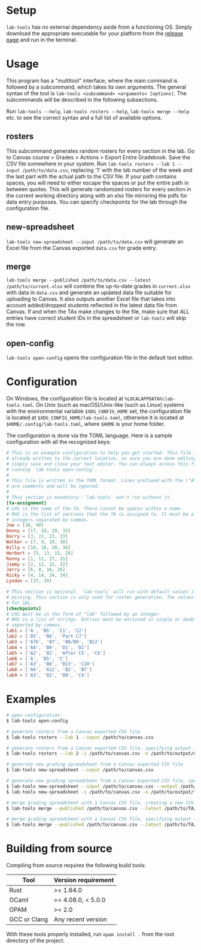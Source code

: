 # Setup

`lab-tools` has no external dependency aside from a functioning OS. Simply
download the appropriate executable for your platform from the [release
page](https://github.com/macthecadillac/lab-tools/releases) and run in the
terminal.

# Usage

This program has a "multitool" interface, where the main command is followed by a
subcommand, which takes its own arguments. The general syntax of the tool is
`lab-tools <subcommand> <arguments> [options]`. The subcommands will be described
in the following subsections.

Run `lab-tools --help`, `lab-tools rosters --help`, `lab-tools merge --help` etc.
to see the correct syntax and a full list of available options.

## rosters
    
This subcommand generates random rosters for every section in the lab. Go to
Canvas course > Grades > Actions > Export Entire Gradebook. Save the CSV file
somewhere in your system. Run `lab-tools rosters --lab 1 --input
/path/to/data.csv`, replacing '1' with the lab number of the week and the last
part with the actual path to the CSV file. If your path contains spaces, you
will need to either escape the spaces or put the entire path in between quotes.
This will generate randomized rosters for every section in the current working
directory along with an xlsx file mirroring the pdfs for data entry purposes.
You can specify checkpoints for the lab through the configuration file.

## new-spreadsheet

`lab-tools new-spreadsheet --input /path/to/data.csv` will
generate an Excel file from the Canvas exported `data.csv` for grade entry.

## merge

`lab-tools merge --published /path/to/data.csv --latest /path/to/current.xlsx`
will combine the up-to-date grades in `current.xlsx` with data in `data.csv` and
generate an updated data file suitable for uploading to Canvas. It also outputs
another Excel file that takes into account added/dropped students reflected in
the latest data file from Canvas. If and when the TAs make changes to the file,
make sure that ALL entries have correct student IDs in the spreadsheet or
`lab-tools` will skip the row.

## open-config

`lab-tools open-config` opens the configuration file in the default text editor.

# Configuration

On Windows, the configuration file is located at
`%LOCALAPPDATA%\lab-tools.toml`. On Unix (such as macOS)/Unix-like (such as
Linux) systems with the environmental variable `$XDG_CONFIG_HOME` set, the
configuration file is located at `$XDG_CONFIG_HOME/lab-tools.toml`, otherwise it
is located at `$HOME/.config/lab-tools.toml`, where `$HOME` is your home folder.

The configuration is done via the TOML language. Here is a sample configuration
with all the recognized keys:

```toml
# This is an example configuration to help you get started. This file is
# already written to the correct location, so once you are done editing it,
# simply save and close your text editor. You can always access this file by
# running `lab-tools open-config`.
#
# This file is written in the TOML format. Lines prefixed with the \"#\" sign
# are comments and will be ignored.
#
# This section is mandatory--`lab-tools` won't run without it.
[ta-assignment]
# LHS is the name of the TA. There cannot be spaces within a name.
# RHS is the list of sections that the TA is assigned to. It must be a list of
# integers separated by commas.
Joe = [38, 40]
Donny = [17, 19, 29, 35]
Barry = [3, 21, 23, 33]
Walker = [7, 9, 28, 30]
Billy = [10, 18, 20, 36]
Herbert = [5, 13, 15, 25]
Ronny = [1, 11, 27, 31]
Jimmy = [2, 12, 22, 32]
Jerry = [6, 8, 16, 26]
Ricky = [4, 14, 24, 34]
Lyndon = [37, 39]

# This section is optional. `lab-tools` will run with default values if this is
# missing. This section is only used for roster generation. The values below are
# for 1AL.
[checkpoints]
# LHS must be in the form of "lab" followed by an integer.
# RHS is a list of strings. Entries must be enclosed in single or double quotes
# separted by commas.
lab1 = ['A', 'B5', 'C1', 'C2']
lab2 = ['B5', 'B6', 'Part C7']
lab3 = ['A7b', 'B7', 'B8/B9', 'B12']
lab4 = ['A4', 'B6', 'D1', 'D2']
lab5 = ['A2', 'B2', 'After C5', 'C6']
lab6 = ['A', 'B5', 'C']
lab7 = ['A3', 'B6', 'B13', 'C10']
lab8 = ['A6', 'A12', 'B2', 'B7']
lab9 = ['A3', 'B2', 'B9', 'C4']
```

# Examples

```sh
# open configuration
$ lab-tools open-config

# generate rosters from a Canvas exported CSV file
$ lab-tools rosters --lab 1 --input /path/to/canvas.csv

# generate rosters from a Canvas exported CSV file, specifying output file
$ lab-tools rosters --lab 2 -i /path/to/canvas.csv -o /path/to/output/directory

# generate new grading spreadsheet from a Canvas exported CSV file
$ lab-tools new-spreadsheet --input /path/to/canvas.csv

# generate new grading spreadsheet from a Canvas exported CSV file, specifying output file
$ lab-tools new-spreadsheet --input /path/to/canvas.csv --output /path/to/output/file
$ lab-tools new-spreadsheet -i /path/to/canvas.csv -o /path/to/output/file

# merge grading spreadsheet with a Canvas CSV file, creating a new CSV file for upload and a grading spreadsheet corresponding to the latest roster on Canvas
$ lab-tools merge --published /path/to/canvas.csv --latest /path/to/TA/grading/spreadsheet

# merge grading spreadsheet with a Canvas CSV file, specifying output files
$ lab-tools merge --published /path/to/canvas.csv --latest /path/to/TA/grading/spreadsheet --csv-out /path/to/updated.csv --xlsx-out /path/to/updated.xlsx
```

# Building from source
Compiling from source requires the following build tools:

|Tool|Version requirement|
|----|-----|
|Rust| >= 1.64.0|
|OCaml| >= 4.08.0, < 5.0.0|
| OPAM| >= 2.0|
|GCC or Clang|Any recent version|

With these tools properly installed, run `opam install .` from the root
directory of the project.

